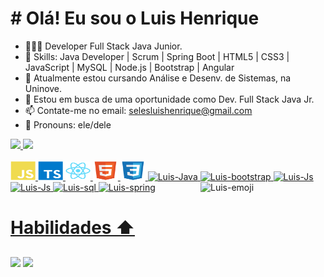    #    #            Olá! Eu sou o Luis Henrique
   
-  👨🏾‍💻 Developer Full Stack Java Junior.
-  🤖    Skills: Java Developer | Scrum | Spring Boot | HTML5 | CSS3 | JavaScript | MySQL | Node.js | Bootstrap | Angular
- 🌱 Atualmente estou cursando Análise e Desenv. de Sistemas, na Uninove.
- 💞️  Estou em busca  de uma oportunidade como Dev. Full Stack Java Jr.
- 📫  Contate-me no email: selesluishenrique@gmail.com
-  🙂 Pronouns: ele/dele

<div align="left">
  <a href="https://github.com/Luisseles">
  <img height="180em" src="https://github-readme-stats.vercel.app/api?username=Luisseles&show_icons=true&theme=dracula&include_all_commits=true&count_private=true"/>
  <img height="180em" src="https://github-readme-stats.vercel.app/api/top-langs/?username=Luisseles&layout=compact&langs_count=7&theme=dracula"/>
<br>
</div>
   
<div style="display: inline_block"><br>
   <img align="justify" alt="Luis-Js" height="30" width="40" src="https://raw.githubusercontent.com/devicons/devicon/master/icons/javascript/javascript-plain.svg">
  <img align="justify" alt="Luis-Ts" height="30" width="40" src="https://raw.githubusercontent.com/devicons/devicon/master/icons/typescript/typescript-plain.svg">
  <img align="justify" alt="Luis-React" height="30" width="40" src="https://raw.githubusercontent.com/devicons/devicon/master/icons/react/react-original.svg">
  <img align="justify" alt="Luis-HTML" height="30" width="40" src="https://raw.githubusercontent.com/devicons/devicon/master/icons/html5/html5-original.svg">
  <img align="justify" alt="Luis-CSS" height="30" width="40" src="https://raw.githubusercontent.com/devicons/devicon/master/icons/css3/css3-original.svg">
   <img align="justify" alt="Luis-Java" height="40" width="50"src="https://cdn.jsdelivr.net/gh/devicons/devicon/icons/java/java-plain.svg">
   
   <img align="justify" alt="Luis-bootstrap" height="30" width="40" src=https://cdn.jsdelivr.net/gh/devicons/devicon/icons/bootstrap/bootstrap-original-wordmark.svg>
<img align="justify" alt="Luis-Js" height="30" width="40" src=https://cdn.jsdelivr.net/gh/devicons/devicon/icons/nodejs/nodejs-original.svg>
<img align="justify" alt="Luis-Js" height="30" width="40" src=https://cdn.jsdelivr.net/gh/devicons/devicon/icons/angularjs/angularjs-original.svg>   
<img align="justify" alt="Luis-sql" height="50" width="50" src=https://cdn.jsdelivr.net/gh/devicons/devicon/icons/mysql/mysql-original-wordmark.svg>
   <img align="justify"alt="Luis-spring" height="40" width="55" src=https://cdn.jsdelivr.net/gh/devicons/devicon/icons/spring/spring-original-wordmark.svg>
<img align="right"alt="Luis-emoji" justify="200" width="200"src=https://user-images.githubusercontent.com/90162541/165305706-19abefef-9d7b-4a47-8a7d-9e2cd44e70b4.png>
   
   
# Habilidades  ⬆️
   
  ##
   
   <div> 
      <a href="https://www.linkedin.com/in/luis-henrique-seles-58b664207/" target="_blank"><img src="https://img.shields.io/badge/-LinkedIn-%230077B5?style=for-the-badge&logo=linkedin&logoColor=white" target="_blank"></a>
        <a href="mailto:selesluishenrique@gmail.com"selesluishenrique@gmail.com><img src="https://img.shields.io/badge/-Gmail-%23333?style=for-the-badge&logo=gmail&logoColor=white" target="_blank"></a>

</div>
   
   

   
